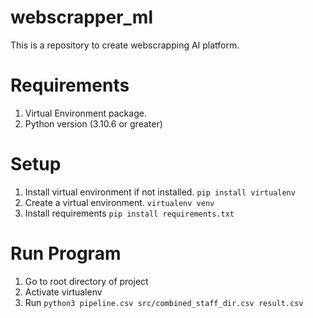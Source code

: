 # webscrapper_ml
This is a repository to create webscrapping AI platform.

# Requirements
1. Virtual Environment package.
2. Python version (3.10.6 or greater)

# Setup
1. Install virtual environment if not installed.
`pip install virtualenv`
2. Create a virtual environment.
`virtualenv venv`
3. Install requirements
`pip install requirements.txt`

# Run Program
1. Go to root directory of project
2. Activate virtualenv
3. Run
`python3 pipeline.csv src/combined_staff_dir.csv result.csv`
